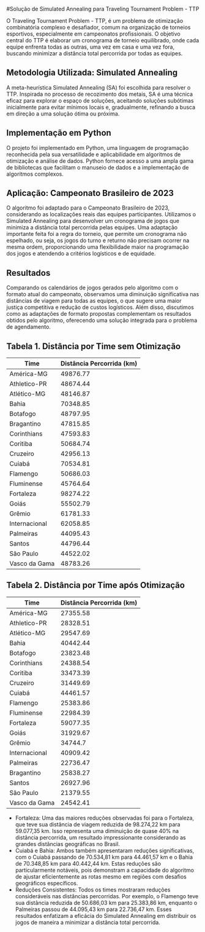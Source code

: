#Solução de Simulated Annealing para Traveling Tournament Problem - TTP

O Traveling Tournament Problem - TTP, é um problema de otimização combinatória complexo e desafiador, comum na organização de torneios esportivos, especialmente em campeonatos profissionais. O objetivo central do TTP é elaborar um cronograma de torneio equilibrado, onde cada equipe enfrenta todas as outras, uma vez em casa e uma vez fora, buscando minimizar a distância total percorrida por todas as equipes.

## Metodologia Utilizada: Simulated Annealing
A meta-heurística Simulated Annealing (SA) foi escolhida para resolver o TTP. Inspirada no processo de recozimento dos metais, SA é uma técnica eficaz para explorar o espaço de soluções, aceitando soluções subótimas inicialmente para evitar mínimos locais e, gradualmente, refinando a busca em direção a uma solução ótima ou próxima.

## Implementação em Python
O projeto foi implementado em Python, uma linguagem de programação reconhecida pela sua versatilidade e aplicabilidade em algoritmos de otimização e análise de dados. Python fornece acesso a uma ampla gama de bibliotecas que facilitam o manuseio de dados e a implementação de algoritmos complexos.

## Aplicação: Campeonato Brasileiro de 2023
O algoritmo foi adaptado para o Campeonato Brasileiro de 2023, considerando as localizações reais das equipes participantes. Utilizamos o Simulated Annealing para desenvolver um cronograma de jogos que minimiza a distância total percorrida pelas equipes. Uma adaptação importante feita foi a regra do torneio, que permite um cronograma não espelhado, ou seja, os jogos do turno e returno não precisam ocorrer na mesma ordem, proporcionando uma flexibilidade maior na programação dos jogos e atendendo a critérios logísticos e de equidade.

## Resultados

Comparando os calendários de jogos gerados pelo algoritmo com o formato atual do campeonato, observamos uma diminuição significativa nas distâncias de viagem para todas as equipes, o que sugere uma maior justiça competitiva e redução de custos logísticos. Além disso, discutimos como as adaptações de formato propostas complementam os resultados obtidos pelo algoritmo, oferecendo uma solução integrada para o problema de agendamento.


## Tabela 1. Distância por Time sem Otimização
| Time         | Distância Percorrida (km) |
|--------------|---------------------------|
| América-MG   | 49876.77                  |
| Athletico-PR | 48674.44                  |
| Atlético-MG  | 48146.87                  |
| Bahia        | 70348.85                  |
| Botafogo     | 48797.95                  |
| Bragantino   | 47815.85                  |
| Corinthians  | 47593.83                  |
| Coritiba     | 50684.74                  |
| Cruzeiro     | 42956.13                  |
| Cuiabá       | 70534.81                  |
| Flamengo     | 50686.03                  |
| Fluminense   | 45764.64                  |
| Fortaleza    | 98274.22                  |
| Goiás        | 55502.79                  |
| Grêmio       | 61781.33                  |
| Internacional| 62058.85                  |
| Palmeiras    | 44095.43                  |
| Santos       | 44796.44                  |
| São Paulo    | 44522.02                  |
| Vasco da Gama| 48783.26                  |


## Tabela 2. Distância por Time após Otimização
| Time         | Distância Percorrida (km) |
|--------------|---------------------------|
| América-MG   | 27355.58                  |
| Athletico-PR | 28328.51                  |
| Atlético-MG  | 29547.69                  |
| Bahia        | 40442.44                  |
| Botafogo     | 23823.48                  |
| Corinthians  | 24388.54                  |
| Coritiba     | 33473.39                  |
| Cruzeiro     | 31449.69                  |
| Cuiabá       | 44461.57                  |
| Flamengo     | 25383.86                  |
| Fluminense   | 22984.39                  |
| Fortaleza    | 59077.35                  |
| Goiás        | 31929.67                  |
| Grêmio       | 34744.7                   |
| Internacional| 40909.42                  |
| Palmeiras    | 22736.47                  |
| Bragantino   | 25838.27                  |
| Santos       | 26927.96                  |
| São Paulo    | 21379.55                  |
| Vasco da Gama| 24542.41                  |


- Fortaleza: Uma das maiores reduções observadas foi para o Fortaleza, que teve sua distância de viagem reduzida de 98.274,22 km para 59.077,35 km. Isso representa uma diminuição de quase 40% na distância percorrida, um resultado impressionante considerando as grandes distâncias geográficas no Brasil.
- Cuiabá e Bahia: Ambos também apresentaram reduções significativas, com o Cuiabá passando de 70.534,81 km para 44.461,57 km e o Bahia de 70.348,85 km para 40.442,44 km. Estas reduções são particularmente notáveis, pois demonstram a capacidade do algoritmo de ajustar eficientemente as rotas mesmo em regiões com desafios geográficos específicos.
- Reduções Consistentes: Todos os times mostraram reduções consideráveis nas distâncias percorridas. Por exemplo, o Flamengo teve sua distância reduzida de 50.686,03 km para 25.383,86 km, enquanto o Palmeiras passou de 44.095,43 km para 22.736,47 km. Esses resultados enfatizam a eficácia do Simulated Annealing em distribuir os jogos de maneira a minimizar a distância total percorrida.
